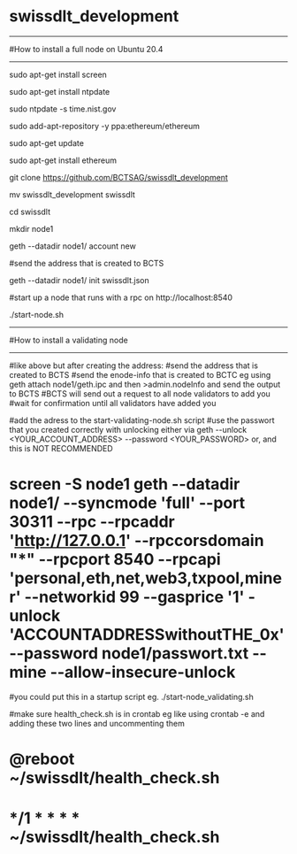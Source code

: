 # swissdlt_development

*****************************
#How to install a full node on Ubuntu 20.4
*****************************
sudo apt-get install screen

sudo apt-get install ntpdate

sudo ntpdate -s time.nist.gov

sudo add-apt-repository -y ppa:ethereum/ethereum

sudo apt-get update

sudo apt-get install ethereum

git clone https://github.com/BCTSAG/swissdlt_development

mv swissdlt_development swissdlt

cd swissdlt

mkdir node1

geth --datadir node1/ account new

#send the address that is created to BCTS 

geth --datadir node1/ init swissdlt.json

#start up a node that runs with a rpc on http://localhost:8540

./start-node.sh


*****************************
#How to install a validating node
*********************************

#like above but after creating the address:
#send the address that is created to BCTS 
#send the enode-info that is created to BCTC eg using geth attach node1/geth.ipc and then >admin.nodeInfo and send the output to BCTS
#BCTS will send out a request to all node validators to add you
#wait for confirmation until all validators have added you

#add the adress to the start-validating-node.sh script
#use the passwort that you created correctly with unlocking either via geth --unlock <YOUR_ACCOUNT_ADDRESS> --password <YOUR_PASSWORD> or, and this is NOT RECOMMENDED
# screen -S node1 geth --datadir node1/ --syncmode 'full' --port 30311 --rpc --rpcaddr 'http://127.0.0.1' --rpccorsdomain "*" --rpcport 8540 --rpcapi 'personal,eth,net,web3,txpool,miner'  --networkid 99 --gasprice '1' -unlock 'ACCOUNTADDRESSwithoutTHE_0x' --password node1/passwort.txt --mine --allow-insecure-unlock 
#you could put this in a startup script eg. ./start-node_validating.sh

#make sure health_check.sh is in crontab eg like using crontab -e and adding these two lines and uncommenting them
# @reboot ~/swissdlt/health_check.sh
# */1 * * * * ~/swissdlt/health_check.sh



